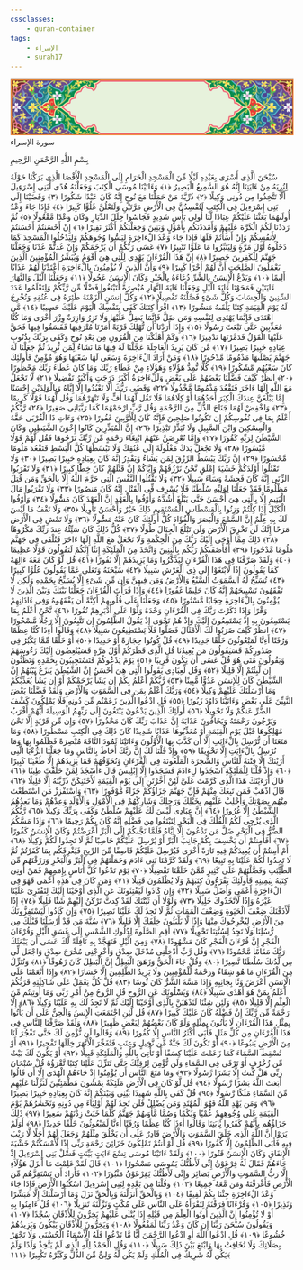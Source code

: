 ```yaml
---
cssclasses:
    - quran-container
tags:
    - الإسراء
    - surah17
---
```

<div class="quran-container">
<span class="second-border"></span>
<span class="border"></span>
<div class="head-container">
<img src="https://raw.githubusercontent.com/LORDyyyyy/obsidian-the_quran_vault/main/src/webview/surah_head.png" height=100>
<div class="surah-name">
<span class="surah-name-fnt">سورة الإسراء</span>
</div>
</div>
<div class="quran-content">
<div class="name-of-god"> <p> بِسْمِ اللَّهِ الرَّحْمَنِ الرَّحِيمِ </p></div>
<p>
<span class="sign" id="f1">سُبْحَنَ الَّذِى أَسْرَى بِعَبْدِهِ لَيْلًا مِّنَ الْمَسْجِدِ الْحَرَامِ إِلَى الْمَسْجِدِ الْأَقْصَا الَّذِى بَرَكْنَا حَوْلَهُ لِنُرِيَهُ مِنْ ءَايَتِنَا إِنَّهُ هُوَ السَّمِيعُ الْبَصِيرُ <span>﴿</span>١<span>﴾</span></span>
<span class="sign" id="f2">وَءَاتَيْنَا مُوسَى الْكِتَبَ وَجَعَلْنَهُ هُدًى لِّبَنِى إِسْرَءِيلَ أَلَّا تَتَّخِذُوا مِن دُونِى وَكِيلًا <span>﴿</span>٢<span>﴾</span></span>
<span class="sign" id="f3">ذُرِّيَّةَ مَنْ حَمَلْنَا مَعَ نُوحٍ إِنَّهُ كَانَ عَبْدًا شَكُورًا <span>﴿</span>٣<span>﴾</span></span>
<span class="sign" id="f4">وَقَضَيْنَا إِلَى بَنِى إِسْرَءِيلَ فِى الْكِتَبِ لَتُفْسِدُنَّ فِى الْأَرْضِ مَرَّتَيْنِ وَلَتَعْلُنَّ عُلُوًّا كَبِيرًا <span>﴿</span>٤<span>﴾</span></span>
<span class="sign" id="f5">فَإِذَا جَاءَ وَعْدُ أُولَىهُمَا بَعَثْنَا عَلَيْكُمْ عِبَادًا لَّنَا أُولِى بَأْسٍ شَدِيدٍ فَجَاسُوا خِلَلَ الدِّيَارِ وَكَانَ وَعْدًا مَّفْعُولًا <span>﴿</span>٥<span>﴾</span></span>
<span class="sign" id="f6">ثُمَّ رَدَدْنَا لَكُمُ الْكَرَّةَ عَلَيْهِمْ وَأَمْدَدْنَكُم بِأَمْوَلٍ وَبَنِينَ وَجَعَلْنَكُمْ أَكْثَرَ نَفِيرًا <span>﴿</span>٦<span>﴾</span></span>
<span class="sign" id="f7">إِنْ أَحْسَنتُمْ أَحْسَنتُمْ لِأَنفُسِكُمْ وَإِنْ أَسَأْتُمْ فَلَهَا فَإِذَا جَاءَ وَعْدُ الْءَاخِرَةِ لِيَسُُٔوا وُجُوهَكُمْ وَلِيَدْخُلُوا الْمَسْجِدَ كَمَا دَخَلُوهُ أَوَّلَ مَرَّةٍ وَلِيُتَبِّرُوا مَا عَلَوْا تَتْبِيرًا <span>﴿</span>٧<span>﴾</span></span>
<span class="sign" id="f8">عَسَى رَبُّكُمْ أَن يَرْحَمَكُمْ وَإِنْ عُدتُّمْ عُدْنَا وَجَعَلْنَا جَهَنَّمَ لِلْكَفِرِينَ حَصِيرًا <span>﴿</span>٨<span>﴾</span></span>
<span class="sign" id="f9">إِنَّ هَذَا الْقُرْءَانَ يَهْدِى لِلَّتِى هِىَ أَقْوَمُ وَيُبَشِّرُ الْمُؤْمِنِينَ الَّذِينَ يَعْمَلُونَ الصَّلِحَتِ أَنَّ لَهُمْ أَجْرًا كَبِيرًا <span>﴿</span>٩<span>﴾</span></span>
<span class="sign" id="f10">وَأَنَّ الَّذِينَ لَا يُؤْمِنُونَ بِالْءَاخِرَةِ أَعْتَدْنَا لَهُمْ عَذَابًا أَلِيمًا <span>﴿</span>١۰<span>﴾</span></span>
<span class="sign" id="f11">وَيَدْعُ الْإِنسَنُ بِالشَّرِّ دُعَاءَهُ بِالْخَيْرِ وَكَانَ الْإِنسَنُ عَجُولًا <span>﴿</span>١١<span>﴾</span></span>
<span class="sign" id="f12">وَجَعَلْنَا الَّيْلَ وَالنَّهَارَ ءَايَتَيْنِ فَمَحَوْنَا ءَايَةَ الَّيْلِ وَجَعَلْنَا ءَايَةَ النَّهَارِ مُبْصِرَةً لِّتَبْتَغُوا فَضْلًا مِّن رَّبِّكُمْ وَلِتَعْلَمُوا عَدَدَ السِّنِينَ وَالْحِسَابَ وَكُلَّ شَىْءٍ فَصَّلْنَهُ تَفْصِيلًا <span>﴿</span>١٢<span>﴾</span></span>
<span class="sign" id="f13">وَكُلَّ إِنسَنٍ أَلْزَمْنَهُ طَئِرَهُ فِى عُنُقِهِ وَنُخْرِجُ لَهُ يَوْمَ الْقِيَمَةِ كِتَبًا يَلْقَىهُ مَنشُورًا <span>﴿</span>١٣<span>﴾</span></span>
<span class="sign" id="f14">اقْرَأْ كِتَبَكَ كَفَى بِنَفْسِكَ الْيَوْمَ عَلَيْكَ حَسِيبًا <span>﴿</span>١٤<span>﴾</span></span>
<span class="sign" id="f15">مَّنِ اهْتَدَى فَإِنَّمَا يَهْتَدِى لِنَفْسِهِ وَمَن ضَلَّ فَإِنَّمَا يَضِلُّ عَلَيْهَا وَلَا تَزِرُ وَازِرَةٌ وِزْرَ أُخْرَى وَمَا كُنَّا مُعَذِّبِينَ حَتَّى نَبْعَثَ رَسُولًا <span>﴿</span>١٥<span>﴾</span></span>
<span class="sign" id="f16">وَإِذَا أَرَدْنَا أَن نُّهْلِكَ قَرْيَةً أَمَرْنَا مُتْرَفِيهَا فَفَسَقُوا فِيهَا فَحَقَّ عَلَيْهَا الْقَوْلُ فَدَمَّرْنَهَا تَدْمِيرًا <span>﴿</span>١٦<span>﴾</span></span>
<span class="sign" id="f17">وَكَمْ أَهْلَكْنَا مِنَ الْقُرُونِ مِن بَعْدِ نُوحٍ وَكَفَى بِرَبِّكَ بِذُنُوبِ عِبَادِهِ خَبِيرًا بَصِيرًا <span>﴿</span>١٧<span>﴾</span></span>
<span class="sign" id="f18">مَّن كَانَ يُرِيدُ الْعَاجِلَةَ عَجَّلْنَا لَهُ فِيهَا مَا نَشَاءُ لِمَن نُّرِيدُ ثُمَّ جَعَلْنَا لَهُ جَهَنَّمَ يَصْلَىهَا مَذْمُومًا مَّدْحُورًا <span>﴿</span>١٨<span>﴾</span></span>
<span class="sign" id="f19">وَمَنْ أَرَادَ الْءَاخِرَةَ وَسَعَى لَهَا سَعْيَهَا وَهُوَ مُؤْمِنٌ فَأُولَئِكَ كَانَ سَعْيُهُم مَّشْكُورًا <span>﴿</span>١٩<span>﴾</span></span>
<span class="sign" id="f20">كُلًّا نُّمِدُّ هَؤُلَاءِ وَهَؤُلَاءِ مِنْ عَطَاءِ رَبِّكَ وَمَا كَانَ عَطَاءُ رَبِّكَ مَحْظُورًا <span>﴿</span>٢۰<span>﴾</span></span>
<span class="sign" id="f21">انظُرْ كَيْفَ فَضَّلْنَا بَعْضَهُمْ عَلَى بَعْضٍ وَلَلْءَاخِرَةُ أَكْبَرُ دَرَجَتٍ وَأَكْبَرُ تَفْضِيلًا <span>﴿</span>٢١<span>﴾</span></span>
<span class="sign" id="f22">لَّا تَجْعَلْ مَعَ اللَّهِ إِلَهًا ءَاخَرَ فَتَقْعُدَ مَذْمُومًا مَّخْذُولًا <span>﴿</span>٢٢<span>﴾</span></span>
<span class="sign" id="f23">وَقَضَى رَبُّكَ أَلَّا تَعْبُدُوا إِلَّا إِيَّاهُ وَبِالْوَلِدَيْنِ إِحْسَنًا إِمَّا يَبْلُغَنَّ عِندَكَ الْكِبَرَ أَحَدُهُمَا أَوْ كِلَاهُمَا فَلَا تَقُل لَّهُمَا أُفٍّ وَلَا تَنْهَرْهُمَا وَقُل لَّهُمَا قَوْلًا كَرِيمًا <span>﴿</span>٢٣<span>﴾</span></span>
<span class="sign" id="f24">وَاخْفِضْ لَهُمَا جَنَاحَ الذُّلِّ مِنَ الرَّحْمَةِ وَقُل رَّبِّ ارْحَمْهُمَا كَمَا رَبَّيَانِى صَغِيرًا <span>﴿</span>٢٤<span>﴾</span></span>
<span class="sign" id="f25">رَّبُّكُمْ أَعْلَمُ بِمَا فِى نُفُوسِكُمْ إِن تَكُونُوا صَلِحِينَ فَإِنَّهُ كَانَ لِلْأَوَّبِينَ غَفُورًا <span>﴿</span>٢٥<span>﴾</span></span>
<span class="sign" id="f26">وَءَاتِ ذَا الْقُرْبَى حَقَّهُ وَالْمِسْكِينَ وَابْنَ السَّبِيلِ وَلَا تُبَذِّرْ تَبْذِيرًا <span>﴿</span>٢٦<span>﴾</span></span>
<span class="sign" id="f27">إِنَّ الْمُبَذِّرِينَ كَانُوا إِخْوَنَ الشَّيَطِينِ وَكَانَ الشَّيْطَنُ لِرَبِّهِ كَفُورًا <span>﴿</span>٢٧<span>﴾</span></span>
<span class="sign" id="f28">وَإِمَّا تُعْرِضَنَّ عَنْهُمُ ابْتِغَاءَ رَحْمَةٍ مِّن رَّبِّكَ تَرْجُوهَا فَقُل لَّهُمْ قَوْلًا مَّيْسُورًا <span>﴿</span>٢٨<span>﴾</span></span>
<span class="sign" id="f29">وَلَا تَجْعَلْ يَدَكَ مَغْلُولَةً إِلَى عُنُقِكَ وَلَا تَبْسُطْهَا كُلَّ الْبَسْطِ فَتَقْعُدَ مَلُومًا مَّحْسُورًا <span>﴿</span>٢٩<span>﴾</span></span>
<span class="sign" id="f30">إِنَّ رَبَّكَ يَبْسُطُ الرِّزْقَ لِمَن يَشَاءُ وَيَقْدِرُ إِنَّهُ كَانَ بِعِبَادِهِ خَبِيرًا بَصِيرًا <span>﴿</span>٣۰<span>﴾</span></span>
<span class="sign" id="f31">وَلَا تَقْتُلُوا أَوْلَدَكُمْ خَشْيَةَ إِمْلَقٍ نَّحْنُ نَرْزُقُهُمْ وَإِيَّاكُمْ إِنَّ قَتْلَهُمْ كَانَ خِطًْٔا كَبِيرًا <span>﴿</span>٣١<span>﴾</span></span>
<span class="sign" id="f32">وَلَا تَقْرَبُوا الزِّنَى إِنَّهُ كَانَ فَحِشَةً وَسَاءَ سَبِيلًا <span>﴿</span>٣٢<span>﴾</span></span>
<span class="sign" id="f33">وَلَا تَقْتُلُوا النَّفْسَ الَّتِى حَرَّمَ اللَّهُ إِلَّا بِالْحَقِّ وَمَن قُتِلَ مَظْلُومًا فَقَدْ جَعَلْنَا لِوَلِيِّهِ سُلْطَنًا فَلَا يُسْرِف فِّى الْقَتْلِ إِنَّهُ كَانَ مَنصُورًا <span>﴿</span>٣٣<span>﴾</span></span>
<span class="sign" id="f34">وَلَا تَقْرَبُوا مَالَ الْيَتِيمِ إِلَّا بِالَّتِى هِىَ أَحْسَنُ حَتَّى يَبْلُغَ أَشُدَّهُ وَأَوْفُوا بِالْعَهْدِ إِنَّ الْعَهْدَ كَانَ مَسُْٔولًا <span>﴿</span>٣٤<span>﴾</span></span>
<span class="sign" id="f35">وَأَوْفُوا الْكَيْلَ إِذَا كِلْتُمْ وَزِنُوا بِالْقِسْطَاسِ الْمُسْتَقِيمِ ذَلِكَ خَيْرٌ وَأَحْسَنُ تَأْوِيلًا <span>﴿</span>٣٥<span>﴾</span></span>
<span class="sign" id="f36">وَلَا تَقْفُ مَا لَيْسَ لَكَ بِهِ عِلْمٌ إِنَّ السَّمْعَ وَالْبَصَرَ وَالْفُؤَادَ كُلُّ أُولَئِكَ كَانَ عَنْهُ مَسُْٔولًا <span>﴿</span>٣٦<span>﴾</span></span>
<span class="sign" id="f37">وَلَا تَمْشِ فِى الْأَرْضِ مَرَحًا إِنَّكَ لَن تَخْرِقَ الْأَرْضَ وَلَن تَبْلُغَ الْجِبَالَ طُولًا <span>﴿</span>٣٧<span>﴾</span></span>
<span class="sign" id="f38">كُلُّ ذَلِكَ كَانَ سَيِّئُهُ عِندَ رَبِّكَ مَكْرُوهًا <span>﴿</span>٣٨<span>﴾</span></span>
<span class="sign" id="f39">ذَلِكَ مِمَّا أَوْحَى إِلَيْكَ رَبُّكَ مِنَ الْحِكْمَةِ وَلَا تَجْعَلْ مَعَ اللَّهِ إِلَهًا ءَاخَرَ فَتُلْقَى فِى جَهَنَّمَ مَلُومًا مَّدْحُورًا <span>﴿</span>٣٩<span>﴾</span></span>
<span class="sign" id="f40">أَفَأَصْفَىكُمْ رَبُّكُم بِالْبَنِينَ وَاتَّخَذَ مِنَ الْمَلَئِكَةِ إِنَثًا إِنَّكُمْ لَتَقُولُونَ قَوْلًا عَظِيمًا <span>﴿</span>٤۰<span>﴾</span></span>
<span class="sign" id="f41">وَلَقَدْ صَرَّفْنَا فِى هَذَا الْقُرْءَانِ لِيَذَّكَّرُوا وَمَا يَزِيدُهُمْ إِلَّا نُفُورًا <span>﴿</span>٤١<span>﴾</span></span>
<span class="sign" id="f42">قُل لَّوْ كَانَ مَعَهُ ءَالِهَةٌ كَمَا يَقُولُونَ إِذًا لَّابْتَغَوْا إِلَى ذِى الْعَرْشِ سَبِيلًا <span>﴿</span>٤٢<span>﴾</span></span>
<span class="sign" id="f43">سُبْحَنَهُ وَتَعَلَى عَمَّا يَقُولُونَ عُلُوًّا كَبِيرًا <span>﴿</span>٤٣<span>﴾</span></span>
<span class="sign" id="f44">تُسَبِّحُ لَهُ السَّمَوَتُ السَّبْعُ وَالْأَرْضُ وَمَن فِيهِنَّ وَإِن مِّن شَىْءٍ إِلَّا يُسَبِّحُ بِحَمْدِهِ وَلَكِن لَّا تَفْقَهُونَ تَسْبِيحَهُمْ إِنَّهُ كَانَ حَلِيمًا غَفُورًا <span>﴿</span>٤٤<span>﴾</span></span>
<span class="sign" id="f45">وَإِذَا قَرَأْتَ الْقُرْءَانَ جَعَلْنَا بَيْنَكَ وَبَيْنَ الَّذِينَ لَا يُؤْمِنُونَ بِالْءَاخِرَةِ حِجَابًا مَّسْتُورًا <span>﴿</span>٤٥<span>﴾</span></span>
<span class="sign" id="f46">وَجَعَلْنَا عَلَى قُلُوبِهِمْ أَكِنَّةً أَن يَفْقَهُوهُ وَفِى ءَاذَانِهِمْ وَقْرًا وَإِذَا ذَكَرْتَ رَبَّكَ فِى الْقُرْءَانِ وَحْدَهُ وَلَّوْا عَلَى أَدْبَرِهِمْ نُفُورًا <span>﴿</span>٤٦<span>﴾</span></span>
<span class="sign" id="f47">نَّحْنُ أَعْلَمُ بِمَا يَسْتَمِعُونَ بِهِ إِذْ يَسْتَمِعُونَ إِلَيْكَ وَإِذْ هُمْ نَجْوَى إِذْ يَقُولُ الظَّلِمُونَ إِن تَتَّبِعُونَ إِلَّا رَجُلًا مَّسْحُورًا <span>﴿</span>٤٧<span>﴾</span></span>
<span class="sign" id="f48">انظُرْ كَيْفَ ضَرَبُوا لَكَ الْأَمْثَالَ فَضَلُّوا فَلَا يَسْتَطِيعُونَ سَبِيلًا <span>﴿</span>٤٨<span>﴾</span></span>
<span class="sign" id="f49">وَقَالُوا أَءِذَا كُنَّا عِظَمًا وَرُفَتًا أَءِنَّا لَمَبْعُوثُونَ خَلْقًا جَدِيدًا <span>﴿</span>٤٩<span>﴾</span></span>
<span class="sign" id="f50">قُلْ كُونُوا حِجَارَةً أَوْ حَدِيدًا <span>﴿</span>٥۰<span>﴾</span></span>
<span class="sign" id="f51">أَوْ خَلْقًا مِّمَّا يَكْبُرُ فِى صُدُورِكُمْ فَسَيَقُولُونَ مَن يُعِيدُنَا قُلِ الَّذِى فَطَرَكُمْ أَوَّلَ مَرَّةٍ فَسَيُنْغِضُونَ إِلَيْكَ رُءُوسَهُمْ وَيَقُولُونَ مَتَى هُوَ قُلْ عَسَى أَن يَكُونَ قَرِيبًا <span>﴿</span>٥١<span>﴾</span></span>
<span class="sign" id="f52">يَوْمَ يَدْعُوكُمْ فَتَسْتَجِيبُونَ بِحَمْدِهِ وَتَظُنُّونَ إِن لَّبِثْتُمْ إِلَّا قَلِيلًا <span>﴿</span>٥٢<span>﴾</span></span>
<span class="sign" id="f53">وَقُل لِّعِبَادِى يَقُولُوا الَّتِى هِىَ أَحْسَنُ إِنَّ الشَّيْطَنَ يَنزَغُ بَيْنَهُمْ إِنَّ الشَّيْطَنَ كَانَ لِلْإِنسَنِ عَدُوًّا مُّبِينًا <span>﴿</span>٥٣<span>﴾</span></span>
<span class="sign" id="f54">رَّبُّكُمْ أَعْلَمُ بِكُمْ إِن يَشَأْ يَرْحَمْكُمْ أَوْ إِن يَشَأْ يُعَذِّبْكُمْ وَمَا أَرْسَلْنَكَ عَلَيْهِمْ وَكِيلًا <span>﴿</span>٥٤<span>﴾</span></span>
<span class="sign" id="f55">وَرَبُّكَ أَعْلَمُ بِمَن فِى السَّمَوَتِ وَالْأَرْضِ وَلَقَدْ فَضَّلْنَا بَعْضَ النَّبِيِّنَ عَلَى بَعْضٍ وَءَاتَيْنَا دَاوُدَ زَبُورًا <span>﴿</span>٥٥<span>﴾</span></span>
<span class="sign" id="f56">قُلِ ادْعُوا الَّذِينَ زَعَمْتُم مِّن دُونِهِ فَلَا يَمْلِكُونَ كَشْفَ الضُّرِّ عَنكُمْ وَلَا تَحْوِيلًا <span>﴿</span>٥٦<span>﴾</span></span>
<span class="sign" id="f57">أُولَئِكَ الَّذِينَ يَدْعُونَ يَبْتَغُونَ إِلَى رَبِّهِمُ الْوَسِيلَةَ أَيُّهُمْ أَقْرَبُ وَيَرْجُونَ رَحْمَتَهُ وَيَخَافُونَ عَذَابَهُ إِنَّ عَذَابَ رَبِّكَ كَانَ مَحْذُورًا <span>﴿</span>٥٧<span>﴾</span></span>
<span class="sign" id="f58">وَإِن مِّن قَرْيَةٍ إِلَّا نَحْنُ مُهْلِكُوهَا قَبْلَ يَوْمِ الْقِيَمَةِ أَوْ مُعَذِّبُوهَا عَذَابًا شَدِيدًا كَانَ ذَلِكَ فِى الْكِتَبِ مَسْطُورًا <span>﴿</span>٥٨<span>﴾</span></span>
<span class="sign" id="f59">وَمَا مَنَعَنَا أَن نُّرْسِلَ بِالْءَايَتِ إِلَّا أَن كَذَّبَ بِهَا الْأَوَّلُونَ وَءَاتَيْنَا ثَمُودَ النَّاقَةَ مُبْصِرَةً فَظَلَمُوا بِهَا وَمَا نُرْسِلُ بِالْءَايَتِ إِلَّا تَخْوِيفًا <span>﴿</span>٥٩<span>﴾</span></span>
<span class="sign" id="f60">وَإِذْ قُلْنَا لَكَ إِنَّ رَبَّكَ أَحَاطَ بِالنَّاسِ وَمَا جَعَلْنَا الرُّءْيَا الَّتِى أَرَيْنَكَ إِلَّا فِتْنَةً لِّلنَّاسِ وَالشَّجَرَةَ الْمَلْعُونَةَ فِى الْقُرْءَانِ وَنُخَوِّفُهُمْ فَمَا يَزِيدُهُمْ إِلَّا طُغْيَنًا كَبِيرًا <span>﴿</span>٦۰<span>﴾</span></span>
<span class="sign" id="f61">وَإِذْ قُلْنَا لِلْمَلَئِكَةِ اسْجُدُوا لِءَادَمَ فَسَجَدُوا إِلَّا إِبْلِيسَ قَالَ ءَأَسْجُدُ لِمَنْ خَلَقْتَ طِينًا <span>﴿</span>٦١<span>﴾</span></span>
<span class="sign" id="f62">قَالَ أَرَءَيْتَكَ هَذَا الَّذِى كَرَّمْتَ عَلَىَّ لَئِنْ أَخَّرْتَنِ إِلَى يَوْمِ الْقِيَمَةِ لَأَحْتَنِكَنَّ ذُرِّيَّتَهُ إِلَّا قَلِيلًا <span>﴿</span>٦٢<span>﴾</span></span>
<span class="sign" id="f63">قَالَ اذْهَبْ فَمَن تَبِعَكَ مِنْهُمْ فَإِنَّ جَهَنَّمَ جَزَاؤُكُمْ جَزَاءً مَّوْفُورًا <span>﴿</span>٦٣<span>﴾</span></span>
<span class="sign" id="f64">وَاسْتَفْزِزْ مَنِ اسْتَطَعْتَ مِنْهُم بِصَوْتِكَ وَأَجْلِبْ عَلَيْهِم بِخَيْلِكَ وَرَجِلِكَ وَشَارِكْهُمْ فِى الْأَمْوَلِ وَالْأَوْلَدِ وَعِدْهُمْ وَمَا يَعِدُهُمُ الشَّيْطَنُ إِلَّا غُرُورًا <span>﴿</span>٦٤<span>﴾</span></span>
<span class="sign" id="f65">إِنَّ عِبَادِى لَيْسَ لَكَ عَلَيْهِمْ سُلْطَنٌ وَكَفَى بِرَبِّكَ وَكِيلًا <span>﴿</span>٦٥<span>﴾</span></span>
<span class="sign" id="f66">رَّبُّكُمُ الَّذِى يُزْجِى لَكُمُ الْفُلْكَ فِى الْبَحْرِ لِتَبْتَغُوا مِن فَضْلِهِ إِنَّهُ كَانَ بِكُمْ رَحِيمًا <span>﴿</span>٦٦<span>﴾</span></span>
<span class="sign" id="f67">وَإِذَا مَسَّكُمُ الضُّرُّ فِى الْبَحْرِ ضَلَّ مَن تَدْعُونَ إِلَّا إِيَّاهُ فَلَمَّا نَجَّىكُمْ إِلَى الْبَرِّ أَعْرَضْتُمْ وَكَانَ الْإِنسَنُ كَفُورًا <span>﴿</span>٦٧<span>﴾</span></span>
<span class="sign" id="f68">أَفَأَمِنتُمْ أَن يَخْسِفَ بِكُمْ جَانِبَ الْبَرِّ أَوْ يُرْسِلَ عَلَيْكُمْ حَاصِبًا ثُمَّ لَا تَجِدُوا لَكُمْ وَكِيلًا <span>﴿</span>٦٨<span>﴾</span></span>
<span class="sign" id="f69">أَمْ أَمِنتُمْ أَن يُعِيدَكُمْ فِيهِ تَارَةً أُخْرَى فَيُرْسِلَ عَلَيْكُمْ قَاصِفًا مِّنَ الرِّيحِ فَيُغْرِقَكُم بِمَا كَفَرْتُمْ ثُمَّ لَا تَجِدُوا لَكُمْ عَلَيْنَا بِهِ تَبِيعًا <span>﴿</span>٦٩<span>﴾</span></span>
<span class="sign" id="f70">وَلَقَدْ كَرَّمْنَا بَنِى ءَادَمَ وَحَمَلْنَهُمْ فِى الْبَرِّ وَالْبَحْرِ وَرَزَقْنَهُم مِّنَ الطَّيِّبَتِ وَفَضَّلْنَهُمْ عَلَى كَثِيرٍ مِّمَّنْ خَلَقْنَا تَفْضِيلًا <span>﴿</span>٧۰<span>﴾</span></span>
<span class="sign" id="f71">يَوْمَ نَدْعُوا كُلَّ أُنَاسٍ بِإِمَمِهِمْ فَمَنْ أُوتِىَ كِتَبَهُ بِيَمِينِهِ فَأُولَئِكَ يَقْرَءُونَ كِتَبَهُمْ وَلَا يُظْلَمُونَ فَتِيلًا <span>﴿</span>٧١<span>﴾</span></span>
<span class="sign" id="f72">وَمَن كَانَ فِى هَذِهِ أَعْمَى فَهُوَ فِى الْءَاخِرَةِ أَعْمَى وَأَضَلُّ سَبِيلًا <span>﴿</span>٧٢<span>﴾</span></span>
<span class="sign" id="f73">وَإِن كَادُوا لَيَفْتِنُونَكَ عَنِ الَّذِى أَوْحَيْنَا إِلَيْكَ لِتَفْتَرِىَ عَلَيْنَا غَيْرَهُ وَإِذًا لَّاتَّخَذُوكَ خَلِيلًا <span>﴿</span>٧٣<span>﴾</span></span>
<span class="sign" id="f74">وَلَوْلَا أَن ثَبَّتْنَكَ لَقَدْ كِدتَّ تَرْكَنُ إِلَيْهِمْ شَئًْا قَلِيلًا <span>﴿</span>٧٤<span>﴾</span></span>
<span class="sign" id="f75">إِذًا لَّأَذَقْنَكَ ضِعْفَ الْحَيَوةِ وَضِعْفَ الْمَمَاتِ ثُمَّ لَا تَجِدُ لَكَ عَلَيْنَا نَصِيرًا <span>﴿</span>٧٥<span>﴾</span></span>
<span class="sign" id="f76">وَإِن كَادُوا لَيَسْتَفِزُّونَكَ مِنَ الْأَرْضِ لِيُخْرِجُوكَ مِنْهَا وَإِذًا لَّا يَلْبَثُونَ خِلَفَكَ إِلَّا قَلِيلًا <span>﴿</span>٧٦<span>﴾</span></span>
<span class="sign" id="f77">سُنَّةَ مَن قَدْ أَرْسَلْنَا قَبْلَكَ مِن رُّسُلِنَا وَلَا تَجِدُ لِسُنَّتِنَا تَحْوِيلًا <span>﴿</span>٧٧<span>﴾</span></span>
<span class="sign" id="f78">أَقِمِ الصَّلَوةَ لِدُلُوكِ الشَّمْسِ إِلَى غَسَقِ الَّيْلِ وَقُرْءَانَ الْفَجْرِ إِنَّ قُرْءَانَ الْفَجْرِ كَانَ مَشْهُودًا <span>﴿</span>٧٨<span>﴾</span></span>
<span class="sign" id="f79">وَمِنَ الَّيْلِ فَتَهَجَّدْ بِهِ نَافِلَةً لَّكَ عَسَى أَن يَبْعَثَكَ رَبُّكَ مَقَامًا مَّحْمُودًا <span>﴿</span>٧٩<span>﴾</span></span>
<span class="sign" id="f80">وَقُل رَّبِّ أَدْخِلْنِى مُدْخَلَ صِدْقٍ وَأَخْرِجْنِى مُخْرَجَ صِدْقٍ وَاجْعَل لِّى مِن لَّدُنكَ سُلْطَنًا نَّصِيرًا <span>﴿</span>٨۰<span>﴾</span></span>
<span class="sign" id="f81">وَقُلْ جَاءَ الْحَقُّ وَزَهَقَ الْبَطِلُ إِنَّ الْبَطِلَ كَانَ زَهُوقًا <span>﴿</span>٨١<span>﴾</span></span>
<span class="sign" id="f82">وَنُنَزِّلُ مِنَ الْقُرْءَانِ مَا هُوَ شِفَاءٌ وَرَحْمَةٌ لِّلْمُؤْمِنِينَ وَلَا يَزِيدُ الظَّلِمِينَ إِلَّا خَسَارًا <span>﴿</span>٨٢<span>﴾</span></span>
<span class="sign" id="f83">وَإِذَا أَنْعَمْنَا عَلَى الْإِنسَنِ أَعْرَضَ وَنََٔا بِجَانِبِهِ وَإِذَا مَسَّهُ الشَّرُّ كَانَ ئَُوسًا <span>﴿</span>٨٣<span>﴾</span></span>
<span class="sign" id="f84">قُلْ كُلٌّ يَعْمَلُ عَلَى شَاكِلَتِهِ فَرَبُّكُمْ أَعْلَمُ بِمَنْ هُوَ أَهْدَى سَبِيلًا <span>﴿</span>٨٤<span>﴾</span></span>
<span class="sign" id="f85">وَيَسَْٔلُونَكَ عَنِ الرُّوحِ قُلِ الرُّوحُ مِنْ أَمْرِ رَبِّى وَمَا أُوتِيتُم مِّنَ الْعِلْمِ إِلَّا قَلِيلًا <span>﴿</span>٨٥<span>﴾</span></span>
<span class="sign" id="f86">وَلَئِن شِئْنَا لَنَذْهَبَنَّ بِالَّذِى أَوْحَيْنَا إِلَيْكَ ثُمَّ لَا تَجِدُ لَكَ بِهِ عَلَيْنَا وَكِيلًا <span>﴿</span>٨٦<span>﴾</span></span>
<span class="sign" id="f87">إِلَّا رَحْمَةً مِّن رَّبِّكَ إِنَّ فَضْلَهُ كَانَ عَلَيْكَ كَبِيرًا <span>﴿</span>٨٧<span>﴾</span></span>
<span class="sign" id="f88">قُل لَّئِنِ اجْتَمَعَتِ الْإِنسُ وَالْجِنُّ عَلَى أَن يَأْتُوا بِمِثْلِ هَذَا الْقُرْءَانِ لَا يَأْتُونَ بِمِثْلِهِ وَلَوْ كَانَ بَعْضُهُمْ لِبَعْضٍ ظَهِيرًا <span>﴿</span>٨٨<span>﴾</span></span>
<span class="sign" id="f89">وَلَقَدْ صَرَّفْنَا لِلنَّاسِ فِى هَذَا الْقُرْءَانِ مِن كُلِّ مَثَلٍ فَأَبَى أَكْثَرُ النَّاسِ إِلَّا كُفُورًا <span>﴿</span>٨٩<span>﴾</span></span>
<span class="sign" id="f90">وَقَالُوا لَن نُّؤْمِنَ لَكَ حَتَّى تَفْجُرَ لَنَا مِنَ الْأَرْضِ يَنبُوعًا <span>﴿</span>٩۰<span>﴾</span></span>
<span class="sign" id="f91">أَوْ تَكُونَ لَكَ جَنَّةٌ مِّن نَّخِيلٍ وَعِنَبٍ فَتُفَجِّرَ الْأَنْهَرَ خِلَلَهَا تَفْجِيرًا <span>﴿</span>٩١<span>﴾</span></span>
<span class="sign" id="f92">أَوْ تُسْقِطَ السَّمَاءَ كَمَا زَعَمْتَ عَلَيْنَا كِسَفًا أَوْ تَأْتِىَ بِاللَّهِ وَالْمَلَئِكَةِ قَبِيلًا <span>﴿</span>٩٢<span>﴾</span></span>
<span class="sign" id="f93">أَوْ يَكُونَ لَكَ بَيْتٌ مِّن زُخْرُفٍ أَوْ تَرْقَى فِى السَّمَاءِ وَلَن نُّؤْمِنَ لِرُقِيِّكَ حَتَّى تُنَزِّلَ عَلَيْنَا كِتَبًا نَّقْرَؤُهُ قُلْ سُبْحَانَ رَبِّى هَلْ كُنتُ إِلَّا بَشَرًا رَّسُولًا <span>﴿</span>٩٣<span>﴾</span></span>
<span class="sign" id="f94">وَمَا مَنَعَ النَّاسَ أَن يُؤْمِنُوا إِذْ جَاءَهُمُ الْهُدَى إِلَّا أَن قَالُوا أَبَعَثَ اللَّهُ بَشَرًا رَّسُولًا <span>﴿</span>٩٤<span>﴾</span></span>
<span class="sign" id="f95">قُل لَّوْ كَانَ فِى الْأَرْضِ مَلَئِكَةٌ يَمْشُونَ مُطْمَئِنِّينَ لَنَزَّلْنَا عَلَيْهِم مِّنَ السَّمَاءِ مَلَكًا رَّسُولًا <span>﴿</span>٩٥<span>﴾</span></span>
<span class="sign" id="f96">قُلْ كَفَى بِاللَّهِ شَهِيدًا بَيْنِى وَبَيْنَكُمْ إِنَّهُ كَانَ بِعِبَادِهِ خَبِيرًا بَصِيرًا <span>﴿</span>٩٦<span>﴾</span></span>
<span class="sign" id="f97">وَمَن يَهْدِ اللَّهُ فَهُوَ الْمُهْتَدِ وَمَن يُضْلِلْ فَلَن تَجِدَ لَهُمْ أَوْلِيَاءَ مِن دُونِهِ وَنَحْشُرُهُمْ يَوْمَ الْقِيَمَةِ عَلَى وُجُوهِهِمْ عُمْيًا وَبُكْمًا وَصُمًّا مَّأْوَىهُمْ جَهَنَّمُ كُلَّمَا خَبَتْ زِدْنَهُمْ سَعِيرًا <span>﴿</span>٩٧<span>﴾</span></span>
<span class="sign" id="f98">ذَلِكَ جَزَاؤُهُم بِأَنَّهُمْ كَفَرُوا بَِٔايَتِنَا وَقَالُوا أَءِذَا كُنَّا عِظَمًا وَرُفَتًا أَءِنَّا لَمَبْعُوثُونَ خَلْقًا جَدِيدًا <span>﴿</span>٩٨<span>﴾</span></span>
<span class="sign" id="f99">أَوَلَمْ يَرَوْا أَنَّ اللَّهَ الَّذِى خَلَقَ السَّمَوَتِ وَالْأَرْضَ قَادِرٌ عَلَى أَن يَخْلُقَ مِثْلَهُمْ وَجَعَلَ لَهُمْ أَجَلًا لَّا رَيْبَ فِيهِ فَأَبَى الظَّلِمُونَ إِلَّا كُفُورًا <span>﴿</span>٩٩<span>﴾</span></span>
<span class="sign" id="f100">قُل لَّوْ أَنتُمْ تَمْلِكُونَ خَزَائِنَ رَحْمَةِ رَبِّى إِذًا لَّأَمْسَكْتُمْ خَشْيَةَ الْإِنفَاقِ وَكَانَ الْإِنسَنُ قَتُورًا <span>﴿</span>١۰۰<span>﴾</span></span>
<span class="sign" id="f101">وَلَقَدْ ءَاتَيْنَا مُوسَى تِسْعَ ءَايَتٍ بَيِّنَتٍ فَسَْٔلْ بَنِى إِسْرَءِيلَ إِذْ جَاءَهُمْ فَقَالَ لَهُ فِرْعَوْنُ إِنِّى لَأَظُنُّكَ يَمُوسَى مَسْحُورًا <span>﴿</span>١۰١<span>﴾</span></span>
<span class="sign" id="f102">قَالَ لَقَدْ عَلِمْتَ مَا أَنزَلَ هَؤُلَاءِ إِلَّا رَبُّ السَّمَوَتِ وَالْأَرْضِ بَصَائِرَ وَإِنِّى لَأَظُنُّكَ يَفِرْعَوْنُ مَثْبُورًا <span>﴿</span>١۰٢<span>﴾</span></span>
<span class="sign" id="f103">فَأَرَادَ أَن يَسْتَفِزَّهُم مِّنَ الْأَرْضِ فَأَغْرَقْنَهُ وَمَن مَّعَهُ جَمِيعًا <span>﴿</span>١۰٣<span>﴾</span></span>
<span class="sign" id="f104">وَقُلْنَا مِن بَعْدِهِ لِبَنِى إِسْرَءِيلَ اسْكُنُوا الْأَرْضَ فَإِذَا جَاءَ وَعْدُ الْءَاخِرَةِ جِئْنَا بِكُمْ لَفِيفًا <span>﴿</span>١۰٤<span>﴾</span></span>
<span class="sign" id="f105">وَبِالْحَقِّ أَنزَلْنَهُ وَبِالْحَقِّ نَزَلَ وَمَا أَرْسَلْنَكَ إِلَّا مُبَشِّرًا وَنَذِيرًا <span>﴿</span>١۰٥<span>﴾</span></span>
<span class="sign" id="f106">وَقُرْءَانًا فَرَقْنَهُ لِتَقْرَأَهُ عَلَى النَّاسِ عَلَى مُكْثٍ وَنَزَّلْنَهُ تَنزِيلًا <span>﴿</span>١۰٦<span>﴾</span></span>
<span class="sign" id="f107">قُلْ ءَامِنُوا بِهِ أَوْ لَا تُؤْمِنُوا إِنَّ الَّذِينَ أُوتُوا الْعِلْمَ مِن قَبْلِهِ إِذَا يُتْلَى عَلَيْهِمْ يَخِرُّونَ لِلْأَذْقَانِ سُجَّدًا <span>﴿</span>١۰٧<span>﴾</span></span>
<span class="sign" id="f108">وَيَقُولُونَ سُبْحَنَ رَبِّنَا إِن كَانَ وَعْدُ رَبِّنَا لَمَفْعُولًا <span>﴿</span>١۰٨<span>﴾</span></span>
<span class="sign" id="f109">وَيَخِرُّونَ لِلْأَذْقَانِ يَبْكُونَ وَيَزِيدُهُمْ خُشُوعًا <span>﴿</span>١۰٩<span>﴾</span></span>
<span class="sign" id="f110">قُلِ ادْعُوا اللَّهَ أَوِ ادْعُوا الرَّحْمَنَ أَيًّا مَّا تَدْعُوا فَلَهُ الْأَسْمَاءُ الْحُسْنَى وَلَا تَجْهَرْ بِصَلَاتِكَ وَلَا تُخَافِتْ بِهَا وَابْتَغِ بَيْنَ ذَلِكَ سَبِيلًا <span>﴿</span>١١۰<span>﴾</span></span>
<span class="sign" id="f111">وَقُلِ الْحَمْدُ لِلَّهِ الَّذِى لَمْ يَتَّخِذْ وَلَدًا وَلَمْ يَكُن لَّهُ شَرِيكٌ فِى الْمُلْكِ وَلَمْ يَكُن لَّهُ وَلِىٌّ مِّنَ الذُّلِّ وَكَبِّرْهُ تَكْبِيرًا <span>﴿</span>١١١<span>﴾</span></span>

</p>
</div>
<span class="border" style="margin-top:25px;"></span>
<span class="second-border-bottom"></span>
</div>
